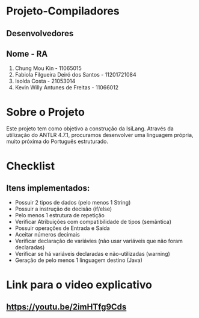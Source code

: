# Projeto-Compiladores

## Desenvolvedores
##  Nome                                 - RA
1. Chung Mou Kin                        - 11065015
2. Fabiola Filgueira Deiró dos Santos   - 11201721084 
3. Isolda Costa                         - 21053014
4. Kevin Willy Antunes de Freitas       - 11066012


# Sobre o Projeto
  Este projeto tem como objetivo a construção da IsiLang. 
  Através da utilização do ANTLR 4.7.1, procuramos desenvolver
  uma linguagem própria, muito próxima do Português estruturado.  

# Checklist
## Itens implementados:
- Possuir 2 tipos de dados (pelo menos 1 String) 	
- Possuir a instrução de decisão (if/else)
- Pelo menos 1 estrutura de repetição
- Verificar Atribuições com compatibilidade de tipos (semântica) 	
- Possuir operações de Entrada e Saída
- Aceitar números decimais 	
- Verificar declaração de variávies (não usar variáveis que não foram declaradas)
- Verificar se há variáveis declaradas e não-utilizadas (warning)
- Geração de pelo menos 1 linguagem destino (Java)	

# Link para o video explicativo
## https://youtu.be/2imHTfg9Cds

